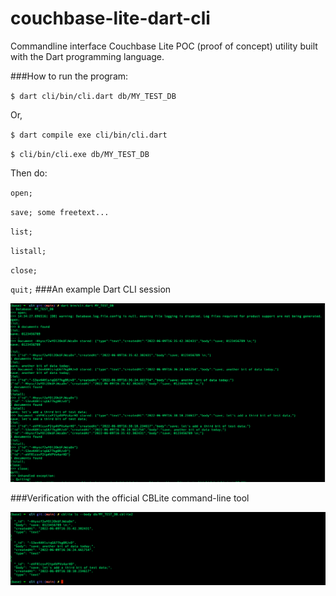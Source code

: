 # couchbase-lite-dart-cli

Commandline interface Couchbase Lite POC (proof of concept) utility built with the Dart programming language.


###How to run the program:

`
$ dart cli/bin/cli.dart db/MY_TEST_DB
`

Or,

`
$ dart compile exe cli/bin/cli.dart
`

`
$ cli/bin/cli.exe db/MY_TEST_DB
`

Then do:

`
open;
`

`
save; some freetext...
`

`
list;
`

`
listall;
`

`
close;
`

`
quit;
`
###An example Dart CLI session

![An example Dart CLI session](./screenshots/dart-cli-session-screenshot.png?raw=true)

###Verification with the official CBLite command-line tool

![Verification with the official CBLite command-line tool](./screenshots/cblite-session-screenshot.png?raw=true)

